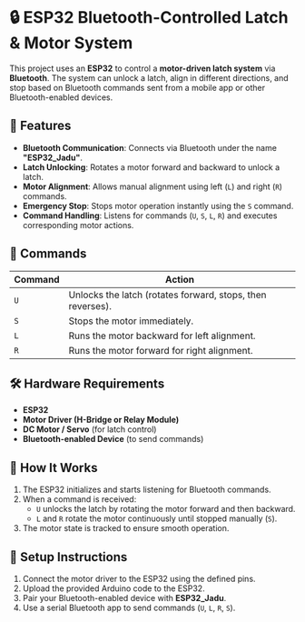 # 🔒 ESP32 Bluetooth-Controlled Latch & Motor System  

This project uses an **ESP32** to control a **motor-driven latch system** via **Bluetooth**. The system can unlock a latch, align in different directions, and stop based on Bluetooth commands sent from a mobile app or other Bluetooth-enabled devices.

## 🚀 Features  
- **Bluetooth Communication**: Connects via Bluetooth under the name **"ESP32_Jadu"**.  
- **Latch Unlocking**: Rotates a motor forward and backward to unlock a latch.  
- **Motor Alignment**: Allows manual alignment using left (`L`) and right (`R`) commands.  
- **Emergency Stop**: Stops motor operation instantly using the `S` command.  
- **Command Handling**: Listens for commands (`U`, `S`, `L`, `R`) and executes corresponding motor actions.  

## 📜 Commands  
| Command | Action |  
|---------|--------|  
| `U` | Unlocks the latch (rotates forward, stops, then reverses). |  
| `S` | Stops the motor immediately. |  
| `L` | Runs the motor backward for left alignment. |  
| `R` | Runs the motor forward for right alignment. |  

## 🛠️ Hardware Requirements  
- **ESP32**  
- **Motor Driver (H-Bridge or Relay Module)**  
- **DC Motor / Servo** (for latch control)  
- **Bluetooth-enabled Device** (to send commands)  

## 📌 How It Works  
1. The ESP32 initializes and starts listening for Bluetooth commands.  
2. When a command is received:  
   - `U` unlocks the latch by rotating the motor forward and then backward.  
   - `L` and `R` rotate the motor continuously until stopped manually (`S`).  
3. The motor state is tracked to ensure smooth operation.  

## 🔧 Setup Instructions  
1. Connect the motor driver to the ESP32 using the defined pins.  
2. Upload the provided Arduino code to the ESP32.  
3. Pair your Bluetooth-enabled device with **ESP32_Jadu**.  
4. Use a serial Bluetooth app to send commands (`U`, `L`, `R`, `S`).  
